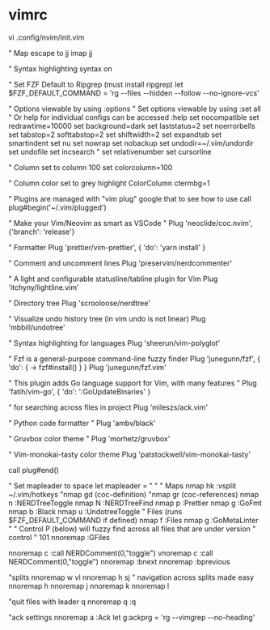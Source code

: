 # vimrc

vi .config/nvim/init.vim

" Map escape to jj
imap jj <Esc>

" Syntax highlighting
syntax on

" Set FZF Default to Ripgrep (must install ripgrep)
let $FZF_DEFAULT_COMMAND = 'rg --files --hidden --follow --no-ignore-vcs'

" Options viewable by using :options
" Set options viewable by using :set all
" Or help for individual configs can be accessed :help <name>
set nocompatible
set redrawtime=10000
set background=dark
set laststatus=2
set noerrorbells
set tabstop=2 softtabstop=2
set shiftwidth=2
set expandtab
set smartindent
set nu
set nowrap
set nobackup
set undodir=~/.vim/undordir
set undofile
set incsearch
" set relativenumber
set cursorline

" Column set to column 100
set colorcolumn=100

" Column color set to grey
highlight ColorColumn ctermbg=1

" Plugins are managed with "vim plug" google that to see how to use
call plug#begin('~/.vim/plugged')

" Make your Vim/Neovim as smart as VSCode
" Plug 'neoclide/coc.nvim', {'branch': 'release'}

" Formatter
Plug 'prettier/vim-prettier', { 'do': 'yarn install' }

" Comment and uncomment lines
Plug 'preservim/nerdcommenter'

" A light and configurable statusline/tabline plugin for Vim
Plug 'itchyny/lightline.vim'

" Directory tree
Plug 'scrooloose/nerdtree'

" Visualize undo history tree (in vim undo is not linear)
Plug 'mbbill/undotree'

" Syntax highlighting for languages
Plug 'sheerun/vim-polyglot'

" Fzf is a general-purpose command-line fuzzy finder
Plug 'junegunn/fzf', { 'do': { -> fzf#install() } }
Plug 'junegunn/fzf.vim'

" This plugin adds Go language support for Vim, with many features
" Plug 'fatih/vim-go', { 'do': ':GoUpdateBinaries' }

" for searching across files in project
Plug 'mileszs/ack.vim'

" Python code formatter
" Plug 'ambv/black'

" Gruvbox color theme
" Plug 'morhetz/gruvbox'

" Vim-monokai-tasty color theme
Plug 'patstockwell/vim-monokai-tasty'

call plug#end()

" Set mapleader to space
let mapleader = " "
" Maps
nmap <leader>hk :vsplit ~/.vim/hotkeys<cr>
"nmap <leader>gd <Plug>(coc-definition)
"nmap <leader>gr <Plug>(coc-references)
nmap <leader>n :NERDTreeToggle<cr>
nmap <leader>N :NERDTreeFind<cr>
nmap <leader><leader>p :Prettier<cr>
nmap <leader><leader>g :GoFmt<cr>
nmap <leader><leader>b :Black<cr>
nmap <leader><leader>u :UndotreeToggle<cr>
" Files (runs $FZF_DEFAULT_COMMAND if defined)
nmap <leader><leader>f :Files<cr>
nmap <leader><leader><leader>g :GoMetaLinter<cr>
"
" Control P (below) will fuzzy find across all files that are under version
" control
"
101 nnoremap <C-p> :GFiles<CR>

nnoremap <leader><leader>c :call NERDComment(0,"toggle")<CR>
vnoremap <leader><leader>c :call NERDComment(0,"toggle")<CR>
nnoremap <leader><Tab> :bnext<CR>
nnoremap <leader><Tab><Tab> :bprevious<CR>

"splits
nnoremap <leader>w <C-w>v<C-w>l
nnoremap <leader>h <C-w>s<C-w>j
" navigation across splits made easy
nnoremap <C-h> <C-w>h
nnoremap <C-j> <C-w>j
nnoremap <C-k> <C-w>k
nnoremap <C-l> <C-w>l

"quit files with leader q
nnoremap <leader>q :q<cr>

"ack settings
nnoremap <leader>a :Ack
let g:ackprg = 'rg --vimgrep --no-heading'
